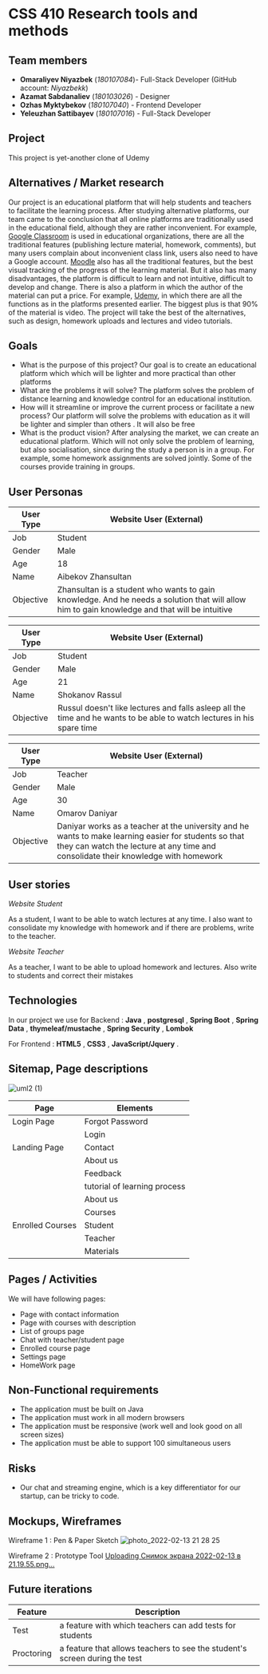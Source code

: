 # CSS 410 Research tools and methods
## Team members
+ **Omaraliyev Niyazbek** (*180107084*)- Full-Stack Developer (GitHub account: *Niyazbekk*)
+ **Azamat Sabdanaliev** (*180103026*) - Designer
+ **Ozhas Myktybekov** (*180107040*) - Frontend Developer
+ **Yeleuzhan Sattibayev** (*180107016*) - Full-Stack Developer

## Project
This project is yet-another clone of Udemy

## Alternatives / Market research
Our project is an educational platform that will help students and teachers to facilitate the learning process. After studying alternative platforms, our team came to the conclusion that all online platforms are traditionally used in the educational field, although they are rather inconvenient. For example, [Google Classroom] is used in educational organizations,
there are all the traditional features (publishing lecture material, homework, comments), but many users complain about inconvenient class link, users also need to have a Google account.
[Moodle] also has all the traditional features, but the best visual tracking of the progress of the learning material. But it also has many disadvantages, the platform is difficult to learn and not intuitive, difficult to develop and change. There is also a platform in which the author of the material can put a price. For example, [Udemy], in which there are all the functions as in the platforms presented earlier. The biggest plus is that 90% of the material is video. The project will take the best of the alternatives, such as design, homework uploads and lectures and video tutorials.

[Google Classroom]: https://classroom.google.com/
[Moodle]: https://moodle.org/?lang=ru
[Udemy]: https://www.udemy.com/


## Goals
* What is the purpose of this project?
Our goal is to create an educational platform which which will be lighter and more practical than other platforms
* What are the problems it will solve?
The platform solves the problem of distance learning and knowledge control for an educational institution.
* How will it streamline or improve the current process or facilitate a new process?
Our platform will solve the problems with education as it will be lighter and simpler than others . It will also be free
* What is the product vision?
After analysing the market, we can create an educational platform. Which will not only solve the problem of learning, but also socialisation, since during the study a person is in a group. For example, some homework assignments are solved jointly. Some of the courses provide training in groups.

## User Personas

|   User Type   | Website User (External) |
| ------------- | ------------- |
|      Job      |    Student    |
|     Gender   |     Male      |
|      Age      |       18      |
|      Name     |  Aibekov Zhansultan      |
|  Objective |  Zhansultan is a student who wants to gain knowledge. And he needs a solution that will allow him to gain knowledge and that will be intuitive|


|   User Type   | Website User (External) |
| ------------- | ------------- |
|      Job      |    Student    |
|     Gender   |     Male      |
|      Age      |       21      |
|      Name     |  Shokanov Rassul      |
|  Objective |  Russul doesn't like lectures and falls asleep all the time and he wants to be able to watch lectures in his spare time|


|   User Type   | Website User (External) |
| ------------- | ------------- |
|      Job      |    Teacher    |
|     Gender   |     Male      |
|      Age      |       30      |
|      Name     |  Omarov Daniyar      |
|  Objective |  Daniyar works as a teacher at the university and he wants to make learning easier for students so that they can watch the lecture at any time and consolidate their knowledge with homework|


## User stories

*Website Student*

As a student, I want to be able to watch lectures at any time. I also want to consolidate my knowledge with homework and if there are problems, write to the teacher.

*Website Teacher*

As a teacher, I want to be able to upload homework and lectures. Also write to students and correct their mistakes

## Technologies
In our project we use for Backend : **Java** , **postgresql** , **Spring Boot** , **Spring Data** , **thymeleaf/mustache** , **Spring Security** , **Lombok**

For Frontend : 
**HTML5** , **CSS3** , **JavaScript/Jquery** .


## Sitemap, Page descriptions

![uml2 (1)](https://user-images.githubusercontent.com/55174577/153723927-162490ef-e9ce-4a00-a828-12192ecfcd72.png)


|   Page   | Elements |
| ------------- | ------------- |
|      Login Page      |    Forgot Password    |
|            |     Login    |
|     Landing Page   |     Contact      |
|        |      About us      |
|        |      Feedback      |
|        |      tutorial of learning process      |
|        |      About us      |
|        |      Courses      |
|      Enrolled Courses      |       Student      |
|           |  Teacher      |
|   |  Materials |


## Pages / Activities 
We will have following pages:
- Page with contact information
- Page with courses with description
- List of groups page 
- Chat with teacher/student page
- Enrolled course page
- Settings page
- HomeWork page


## Non-Functional requirements


 - The application must be built on Java
 - The application must work in all modern browsers
 - The application must be responsive (work well and look good on all screen sizes)
 - The application must be able to support 100 simultaneous users


## Risks
 - Our chat and streaming engine, which is a key differentiator for our startup, can be tricky to code.

## Mockups, Wireframes
Wireframe 1 : Pen & Paper Sketch
![photo_2022-02-13 21 28 25](https://user-images.githubusercontent.com/55174577/153760341-14cb6fd3-53a6-4758-b2f3-81d4e241d720.jpeg)

Wireframe 2 : Prototype Tool
[Uploading Снимок экрана 2022-02-13 в 21.19.55.png…]()


## Future iterations

|   Feature   | Description |
| ------------- | ------------- |
|      Test      |    a feature with which teachers can add tests for students    |
|        Proctoring    |     a feature that allows teachers to see the student's screen during the test     |

